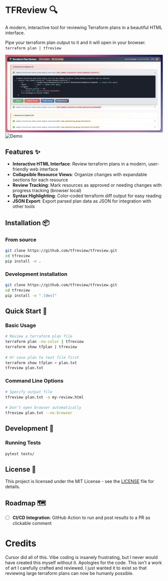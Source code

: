 # TFReview 🔍

A modern, interactive tool for reviewing Terraform plans in a beautiful HTML interface.

Pipe your terraform plan output to it and it will open in your browser.
`terraform plan | tfreview`

![TFReview Screenshot](assets/tfreview.png)
![Demo](https://github.com/user-attachments/assets/41cbdf06-ad61-4048-9290-325c12eec70c)



## Features ✨

- **Interactive HTML Interface**: Review terraform plans in a modern, user-friendly web interface
- **Collapsible Resource Views**: Organize changes with expandable sections for each resource
- **Review Tracking**: Mark resources as approved or needing changes with progress tracking (browser local)
- **Syntax Highlighting**: Color-coded terraform diff output for easy reading
- **JSON Export**: Export parsed plan data as JSON for integration with other tools

## Installation 📦

### From source

```bash
git clone https://github.com/tfreview/tfreview.git
cd tfreview
pip install -e .
```

### Development installation

```bash
git clone https://github.com/tfreview/tfreview.git
cd tfreview
pip install -e ".[dev]"
```

## Quick Start 🚀

### Basic Usage

```bash
# Review a terraform plan file
terraform plan -no-color | tfreview
terraform show tfplan | tfreview

# Or save plan to text file first
terraform show tfplan > plan.txt
tfreview plan.txt
```

### Command Line Options

```bash
# Specify output file
tfreview plan.txt -o my-review.html

# Don't open browser automatically
tfreview plan.txt --no-browser
```


## Development 🔧

### Running Tests

```bash
pytest tests/
```

## License 📄

This project is licensed under the MIT License - see the [LICENSE](LICENSE) file for details.

## Roadmap 🗺️

- [ ] **CI/CD Integration**: GitHub Action to run and post results to a PR as clickable comment

# Credits
Cursor did all of this. Vibe coding is insanely frustrating, but I never would have created this myself without it. Apologies for the code. This isn't a work of art I carefully crafted and reviewed. I just wanted it to exist so that reviewing large terraform plans can now be humanly possible.
